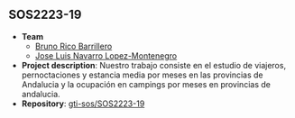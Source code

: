 ## SOS2223-19

- **Team**
  - [Bruno Rico Barrillero](https://github.com/brico1994)
  - [Jose Luis Navarro Lopez-Montenegro](https://github.com/josnavlop4)
- **Project description**: Nuestro trabajo consiste en el estudio de viajeros, pernoctaciones y estancia media por meses en las provincias de Andalucia y la ocupación en campings por meses en provincias de andalucia.
- **Repository**: [gti-sos/SOS2223-19](https://github.com/gti-sos/SOS2223-19)
